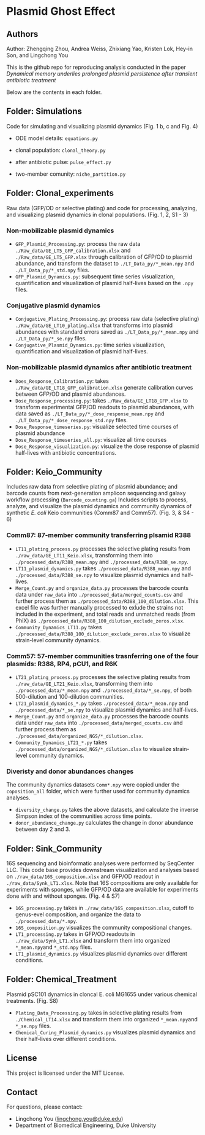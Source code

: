 # Plasmid Ghost Effect
## Authors
Author: Zhengqing Zhou, Andrea Weiss, Zhixiang Yao, Kristen Lok, Hey-in Son, and Lingchong You

This is the github repo for reproducing analysis conducted in the paper *Dynamical memory underlies prolonged plasmid persistence after transient antibiotic treatment*

Below are the contents in each folder. 

## Folder: Simulations
Code for simulating and visualizing plasmid dynamics (Fig. 1 b, c and Fig. 4)

- ODE model details: `equations.py`

- clonal population: `clonal_theory.py`

- after antibiotic pulse: `pulse_effect.py`

- two-member comunity: `niche_partition.py`

## Folder: Clonal_experiments
Raw data (GFP/OD or selective plating) and code for processing, analyzing, and visualizing plasmid dynamics in clonal populations. (Fig. 1, 2, S1 - 3)

### Non-mobilizable plasmid dynamics
- `GFP_Plasmid_Processing.py`: process the raw data `./Raw_data/GE_LT5_GFP_calibration.xlsx` and `./Raw_data/GE_LT5_GFP.xlsx` through calibration of GFP/OD to plasmid abundance, and transform the dataset to `./LT_Data_py/*_mean.npy` and `./LT_Data_py/*_std.npy` files.
- `GFP_Plasmid_Dynamics.py`: subsequent time series visualization, quantification and visualization of plasmid half-lives based on the `.npy` files.

### Conjugative plasmid dynamics
- `Conjugative_Plating_Processing.py`: process raw data (selective plating) `./Raw_data/GE_LT10_plating.xlsx` that transforms into plasmid abundances with standard errors saved as `./LT_Data_py/*_mean.npy` and `./LT_Data_py/*_se.npy` files.
- `Conjugative_Plasmid_Dynamics.py`: time series visualization, quantification and visualization of plasmid half-lives.

### Non-mobilizable plasmid dynamics after antibiotic treatment
- `Does_Response_Calibration.py`: takes `./Raw_data/GE_LT18_GFP_calibration.xlsx` generate calibration curves between GFP/OD and plasmid abundances.
- `Dose_Response_processing.py`: takes `./Raw_data/GE_LT18_GFP.xlsx` to transform experimental GFP/OD readouts to plasmid abundances, with data saved as `./LT_Data_py/*_dose_response_mean.npy` and `./LT_Data_py/*_dose_response_std.npy` files.
- `Dose_Response_timeseries.py`: visualize selected time courses of plasmid abundance
- `Dose_Response_timeseries_all.py`: visualize all time courses
- `Dose_Response_visualization.py`: visualize the dose response of plasmid half-lives with antibiotic concentrations.

## Folder: Keio_Community
Includes raw data from selective plating of plasmid abundance; and barcode counts from next-generation amplicon sequencing and galaxy workflow processing (`Barcode_counting.ga`)
Includes scripts to process, analyze, and visualize the plasmid dynamics and community dynamics of synthetic *E. coli* Keio communities (Comm87 and Comm57). (Fig. 3, & S4 - 6)

### Comm87: 87-member community transferring plsamid R388
- `LT11_plating_process.py` processes the selective plating results from `./raw_data/GE_LT11_Keio.xlsx`, transforming them into `./processed_data/R388_mean.npy` and `./processed_data/R388_se.npy`.
- `LT11_plasmid_dynamics.py` takes `./processed_data/R388_mean.npy` and `./processed_data/R388_se.npy` to visualize plasmid dynamics and half-lives.
- `Merge_Count.py` and `organize_data.py` processes the barcode counts data under `raw_data` into `./processed_data/merged_counts.csv` and further process them as `./processed_data/R388_100_dilution.xlsx`. This excel file was further manually processed to exlude the strains not included in the experiment, and total reads and unmatched reads (from PhiX) as `./processed_data/R388_100_dilution_exclude_zeros.xlsx`.
- `Community_Dynamics_LT11.py` takes `./processed_data/R388_100_dilution_exclude_zeros.xlsx` to visualize strain-level community dynamics.

### Comm57: 57-member communities trasnferring one of the four plasmids: R388, RP4, pCU1, and R6K
- `LT21_plating_process.py` processes the selective plating results from `./raw_data/GE_LT21_Keio.xlsx`, transforming them into `./processed_data/*_mean.npy` and `./processed_data/*_se.npy`, of both 500-dilution and 100-dilution communities.
- `LT21_plasmid_dynamics_*.py` takes `./processed_data/*_mean.npy` and `./processed_data/*_se.npy` to visualize plasmid dynamics and half-lives.
- `Merge_Count.py` and `organize_data.py` processes the barcode counts data under `raw_data` into `./processed_data/merged_counts.csv` and further process them as `./processed_data/organized_NGS/*_dilution.xlsx`. 
- `Community_Dynamics_LT21_*.py` takes `./processed_data/organized_NGS/*_dilution.xlsx` to visualize strain-level community dynamics.

### Diveristy and donor abundances changes
The community dynamics datasets `Comm*.npy` were copied under the `coposition_all` folder, which were further used for community dynamics analyses.
- `diversity_change.py` takes the above datasets, and calculate the inverse Simpson index of the communities across time points.
- `donor_abundance_change.py` calculates the change in donor abundance between day 2 and 3.

## Folder: Sink_Community
16S sequencing and bioinformatic analyses were performed by SeqCenter LLC. This code base provides downstream visualization and analyses based on `./raw_data/16S_composition.xlsx` and GFP/OD readout in `./raw_data/Synk_LT1.xlsx`. Note that 16S compositions are only available for experiments with sponges, while GFP/OD data are available for experiments done with and without sponges. (Fig. 4 & S7)
- `16S_processing.py` takes in `./raw_data/16S_composition.xlsx`, cutoff to genus-evel composition, and organize the data to `./processed_data/*.npy`.
- `16S_composition.py` visualizes the community compositional changes.
- `LT1_processing.py` takes in GFP/OD readouts in `./raw_data/Synk_LT1.xlsx` and transform them into organized `*_mean.npy`and `*_std.npy` files.
- `LT1_plasmid_dynamics.py` visualizes plasmid dynamics over different conditions.

## Folder: Chemical_Treatment
Plasmid pSC101 dynamics in cloncal E. coli MG1655 under various chemical treatments. (Fig. S8)
- `Plating_Data_Processing.py` takes in selective plating results from `./Chemical_LT14.xlsx` and transform them into organized `*_mean.npy`and `*_se.npy` files.
- `Chemical_Curing_Plasmid_dynamics.py` visualizes plasmid dynamics and their half-lives over different conditions.

## License

This project is licensed under the MIT License.

## Contact

For questions, please contact:

- Lingchong You (lingchong.you@duke.edu)
- Department of Biomedical Engineering, Duke University
